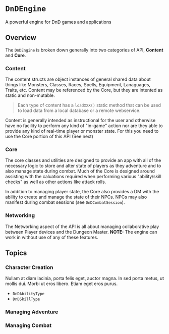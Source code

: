 # ``DnDEngine``

A powerful engine for DnD games and applications

## Overview

The ``DnDEngine`` is broken down generally into two categories of API, **Content** and **Core**.  

### Content
The content structs are object instances of general shared data about things like Monsters, Classes, Races, Spells, Equipment, Lanaguages, Traits, etc.  Content may be referenced by the Core, but they are intented as static and non-mutable.

> Each type of content has a `loadXXX()` static method that can be used to load data from a local database or a remote webservice.

Content is generally intended as instructional for the user and otherwise have no facility to perform any kind of "in-game" action nor are they able to provide any kind of real-time player or monster state.  For this you need to use the Core portion of this API (See next)

### Core
The core classes and utilities are designed to provide an app with all of the necessary logic to store and alter state of players as they adventure and to also manage state during combat.  Much of the Core is designed around assisting with the caluations required when performing various "ability/skill checks" as well as other actions like attack rolls.

In addition to managing player state, the Core also provides a DM with the ability to create and manage the state of their NPCs.  NPCs may also manifest during combat sessions (see ``DnDCombatSession``).

### Networking
The Networking aspect of the API is all about managing collaborative play between Player devices and the Dungeon Master.  **NOTE:** The engine can work in without use of any of these features.



## Topics

### Character Creation
Nullam at diam lacinia, porta felis eget, auctor magna. In sed porta metus, ut mollis dui. Morbi ut eros libero. Etiam eget eros purus.

- ``DnDAbilityType``
- ``DnDSkillType``

### Managing Adventure

### Managing Combat
